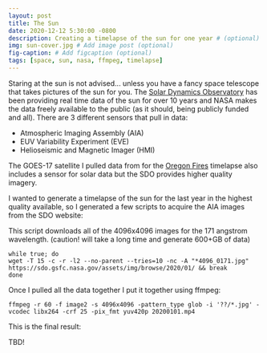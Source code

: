 ```yaml
---
layout: post
title: The Sun
date: 2020-12-12 5:30:00 -0800
description: Creating a timelapse of the sun for one year # (optional)
img: sun-cover.jpg # Add image post (optional)
fig-caption: # Add figcaption (optional)
tags: [space, sun, nasa, ffmpeg, timelapse]
---
```


Staring at the sun is not advised... unless you have a fancy space telescope that takes pictures of the sun for you. The [Solar Dynamics Observatory](https://sdo.gsfc.nasa.gov/) has been providing real time data of the sun for over 10 years and NASA makes the data freely available to the public (as it should, being publicly funded and all). There are 3 different sensors that pull in data:

- Atmospheric Imaging Assembly (AIA)
- EUV Variability Experiment (EVE)
- Helioseismic and Magnetic Imager (HMI)

The GOES-17 satellite I pulled data from for the [Oregon Fires](https://anthonyblackham.com/oregon-fires/) timelapse also includes a sensor for solar data but the SDO provides higher quality imagery.

I wanted to generate a timelapse of the sun for the last year in the highest quality available, so I generated a few scripts to acquire the AIA images from the SDO website:

This script downloads all of the 4096x4096 images for the 171 angstrom wavelength. (caution! will take a long time and generate 600+GB of data)

```
while true; do
wget -T 15 -c -r -l2 --no-parent --tries=10 -nc -A "*4096_0171.jpg" https://sdo.gsfc.nasa.gov/assets/img/browse/2020/01/ && break
done
```

Once I pulled all the data together I put it together using ffmpeg:

```
ffmpeg -r 60 -f image2 -s 4096x4096 -pattern_type glob -i '??/*.jpg' -vcodec libx264 -crf 25 -pix_fmt yuv420p 20200101.mp4
```

This is the final result:

TBD!

